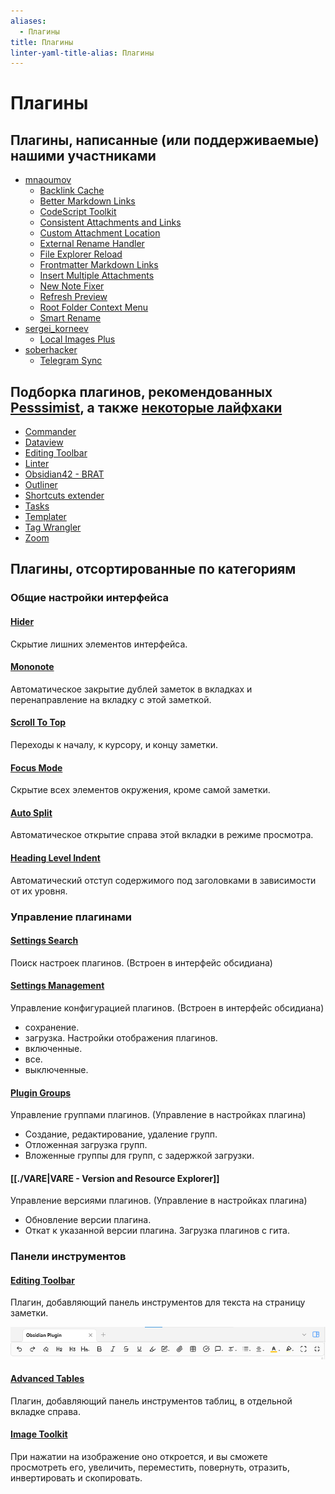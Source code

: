 ```yaml
---
aliases:
  - Плагины
title: Плагины
linter-yaml-title-alias: Плагины
---
```


# Плагины

## Плагины, написанные (или поддерживаемые) нашими участниками

- [mnaoumov](<../Участники/mnaoumov.md>)
  - [Backlink Cache](<./Backlink Cache.md>)
  - [Better Markdown Links](<./Better Markdown Links.md>)
  - [CodeScript Toolkit](<./CodeScript Toolkit.md>)
  - [Consistent Attachments and Links](<./Consistent Attachments and Links.md>)
  - [Custom Attachment Location](<./Custom Attachment Location.md>)
  - [External Rename Handler](<./External Rename Handler.md>)
  - [File Explorer Reload](<./File Explorer Reload.md>)
  - [Frontmatter Markdown Links](<./Frontmatter Markdown Links.md>)
  - [Insert Multiple Attachments](<./Insert Multiple Attachments.md>)
  - [New Note Fixer](<./New Note Fixer.md>)
  - [Refresh Preview](<./Refresh Preview.md>)
  - [Root Folder Context Menu](<./Root Folder Context Menu.md>)
  - [Smart Rename](<./Smart Rename.md>)
- [sergei\_korneev](<../Участники/sergei_korneev.md>)
  - [Local Images Plus](<./Local Images Plus.md>)
- [soberhacker](<../Участники/soberhacker.md>)
  - [Telegram Sync](<./Telegram Sync.md>)

## Подборка плагинов, рекомендованных [Pesssimist](<../Участники/Pesssimist.md>), а также [некоторые лайфхаки](<../Лайфхаки и просто полезные советы.md>)

- [Commander](<./Commander.md>)
- [Dataview](<./Dataview.md>)
- [Editing Toolbar](<./Editing Toolbar.md>)
- [Linter](<./Linter.md>)
- [Obsidian42 - BRAT](<./Obsidian42 - BRAT.md>)
- [Outliner](<./Outliner.md>)
- [Shortcuts extender](<./Shortcuts extender.md>)
- [Tasks](<./Tasks.md>)
- [Templater](<./Templater.md>)
- [Tag Wrangler](<./Tag Wrangler.md>)
- [Zoom](<./Zoom.md>)

## Плагины, отсортированные по категориям

### Общие настройки интерфейса

#### [Hider](<./Hider.md>)

Скрытие лишних элементов интерфейса.

#### [Mononote](<./Mononote.md>)

Автоматическое закрытие дублей заметок в вкладках и перенаправление на вкладку с этой заметкой.

#### [Scroll To Top](<./Scroll To Top.md>)

Переходы к началу, к курсору, и концу заметки.

#### [Focus Mode](<./Focus Mode.md>)

Скрытие всех элементов окружения, кроме самой заметки.

#### [Auto Split](<./Auto Split.md>)

Автоматическое открытие справа этой вкладки в режиме просмотра.

#### [Heading Level Indent](<./Heading Level Indent.md>)

Автоматический отступ содержимого под заголовками в зависимости от их уровня.

### Управление плагинами

#### [Settings Search](<./Settings Search.md>)

Поиск настроек плагинов. (Встроен в интерфейс обсидиана)

#### [Settings Management](<./Settings Management.md>)

Управление конфигурацией плагинов. (Встроен в интерфейс обсидиана)

- сохранение.
- загрузка.
Настройки отображения плагинов.
- включенные.
- все.
- выключенные.

#### [Plugin Groups](<./Plugin Groups.md>)

Управление группами плагинов. (Управление в настройках плагина)

- Создание, редактирование, удаление групп.
- Отложенная загрузка групп.
- Вложенные группы для групп, с задержкой загрузки.

#### [[./VARE|VARE - Version and Resource Explorer]]

Управление версиями плагинов. (Управление в настройках плагина)

- Обновление версии плагина.
- Откат к указанной версии плагина.
Загрузка плагинов с гита.

### Панели инструментов

#### [Editing Toolbar](<./Editing Toolbar.md>)

Плагин, добавляющий панель инструментов для текста на страницу заметки.

![](<../!!files/Pasted image 20241114105523.png>)

#### [Advanced Tables](<./Advanced Tables.md>)

Плагин, добавляющий панель инструментов таблиц, в отдельной вкладке справа.

#### [Image Toolkit](<./Image Toolkit.md>)

При нажатии на изображение оно откроется, и вы сможете просмотреть его, увеличить, переместить, повернуть, отразить, инвертировать и скопировать.
